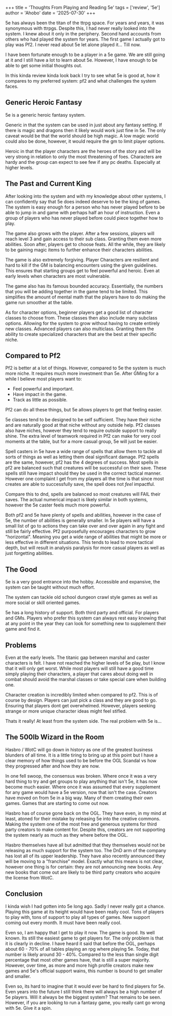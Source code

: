 +++
title = 'Thoughts From Playing and Reading 5e'
tags = ['review', '5e']
author = 'Ahobo'
date = '2025-07-30'
+++

5e has always been the titan of the ttrpg space. For years and years, it was synonymous with ttrpgs.
Despite this, I had never really looked into the system. I knew about it only in the periphery. Second
hand accounts from others who had played the system for years. The first game I actually got to play was
Pf2. I never read about 5e let alone played it... Till now.

I have been fortunate enough to be a player in a 5e game. We are still going at it and I still have a lot
to learn about 5e. However, I have enough to be able to get some initial thoughts out. 

In this kinda review kinda look back I try to see what 5e is good at, how it compares to my preferred system: pf2
and what challenges the system faces.

## Generic Heroic Fantasy

5e is a generic heroic fantasy system.

Generic in that the system can be used in just about any fantasy setting. If there is magic
and dragons then it likely would work just fine in 5e. The only caveat would be that the world
should be high magic. A low magic world could also be done, however, it would require the gm to
limit player options.

Heroic in that the player characters are the heroes of the story and will be very strong in relation
to only the most threatening of foes. Characters are hardy and the group can expect to see few if
any pc deaths. Especially at higher levels.

## The Past and Current King

After looking into the system and with my knowledge about other systems, I can confidently
say that 5e does indeed deserve to be the king of games. The system is easy enough for a person who has never
played before to be able to jump in and game with perhaps half an hour of instruction. Even a group of players
who has never played before could piece together how to play.

The game also grows with the player. After a few sessions, players will reach level 3 and gain access to their sub
class. Granting them even more abilities. Soon after, players get to choose feats. All the while, they are likely to
be gaining magic items to further enhance their characters abilities.

The game is also extremely forgiving. Player Characters are resilient and hard to kill if the GM is balancing encounters
using the given guidelines. This ensures that starting groups get to feel powerful and heroic. Even at early levels when
characters are most vulnerable. 

The game also has its famous bounded accuracy. Essentially, the numbers that you will be adding together in the game
tend to be limited. This simplifies the amount of mental math that the players have to do
making the game run smoother at the table.

As for character options, beginner players get a good list of character classes to choose from. These classes then
also include many subclass options. Allowing for the system to grow without having to create entirely new classes.
Advanced players can also multiclass. Granting them the ability to create specialized characters that are the best
at their specific niche.

## Compared to Pf2

Pf2 is better at a lot of things. However, compared to 5e the system is much more niche. It requires much more
investment than 5e. After GMing for a while I believe most players want to:

* Feel powerful and important.
* Have impact in the game.
* Track as little as possible.

Pf2 can do all these things, but 5e allows players to get that feeling easier.

5e classes tend to be designed to be self sufficient. They have their niche and are naturally good at that
niche without any outside help. Pf2 classes also have niches, however they tend to require outside support
to really shine. The extra level of teamwork required in Pf2 can make for very cool moments at the table, but
for a more casual group, 5e will just be easier.

Spell casters in 5e have a wide range of spells that allow them to tackle all sorts of things as well as letting
them deal significant damage. Pf2 spells are the same, however, pf2 has the 4 degrees of success. Most spells in
pf2 are balanced such that creatures will be successful on their save. These spells still have impact should they
be used in the correct tactical manner. However one complaint I get from my players all the time is that since
most creates are able to successfully save, the spell does not *feel* impactful.

Compare this to dnd, spells are balanced so most creatures will FAIL their saves. The actual numerical impact is
likely similar in both systems, however the 5e caster feels much more powerful.

Both pf2 and 5e have plenty of spells and abilities, however in the case of 5e, the number of abilities is generally
smaller. In 5e players will have a small list of go to actions they can take over and over again in any fight and still
be fairly effective. Pf2 purposefully encourages characters to grow "horizontal". Meaning you get a wide range of abilities
that might be more or less effective in different situations. This tends to lead to more tactical depth, but will result
in analysis paralysis for more casual players as well as just forgetting abilities.

## The Good

5e is a very good entrance into the hobby. Accessible and expansive, the system can be taught without much effort.

The system can tackle old school dungeon crawl style games as well as more social or skill oriented games. 

5e has a long history of support. Both third party and official. For players and GMs. Players who prefer this system
can always rest easy knowing that at any point in the year they can look for something new to supplement their game
and find it.

## Problems

Even at the early levels. The titanic gap between marshal and caster characters is felt. I have not reached the higher
levels of 5e play, but I know that it will only get worst. While most players will still have a good time
simply playing their characters, a player that cares about doing well in combat should avoid the marshal classes or
take special care when building one.

Character creation is incredibly limited when compared to pf2. This is of course by design. Players can just pick a
class and they are good to go. Ensuring that players dont get overwhelmed. However, players seeking strange or
more unique character ideas might feel stifled. 

Thats it really! At least from the system side. The real problem with 5e is...

## The 500lb Wizard in the Room

Hasbro / WotC will go down in history as one of the greatest business blunders of all time. It is a little tiring to
bring up at this point but I have a clear memory of how things used to be before the OGL Scandal vs how they progressed
after and how they are now.

In one fell swoop, the consensus was broken. Where once it was a very hard thing to try and get groups to play
anything that isn't 5e, it has now become much easier. Where once it was assumed that every supplement for any
game would have a 5e version, now that isn't the case. Creators have moved on from 5e in a big way. Many of them
creating their own games. Games that are starting to come out now.

Hasbro has of course gone back on the OGL. They have even, in my mind at least, atoned for their mistake by releasing
5e into the creative commons. Making the system one of the most free and generous systems for third party creators to
make content for. Despite this, creators are not supporting the system nearly as much as they where before the OGL.

Hasbro themselves have all but admitted that they themselves would not be releasing as much support for
the system too. The DnD arm of the company has lost all of its upper leadership. They have also recently
announced they will be moving to a "franchise" model. Exactly what this means is not clear, however one thing
is for certain: they are not announcing new books. Any new books that come out are likely to be third party creators
who acquire the license from WotC.

## Conclusion

I kinda wish I had gotten into 5e long ago. Sadly I never really got a chance. Playing this game at its height would
have been really cool. Tons of players to play with, tons of support to play all types of games. New support coming out
every month. It must have been really cool.

Even so, I am happy that I get to play it now. The game is good. Its well known. Its still the easiest game to get players
for. The only problem is that it is clearly in decline. I have heard it said that before the OGL, perhaps about 60 - 70% of
all tables playing an rpg where playing 5e. Today, that number is likely around 30 - 40%. Compared to the less than single
digit percentage that most other games have, that is still a super majority. However, over time, as more and more high
profile creators make new games and 5e's official support wains, this number is bound to get smaller and smaller.

Even so, its hard to imagine that it would ever be hard to find players for 5e. Even years into the future I still think
there will always be a high number of 5e players. Will it always be the biggest system? That remains to be seen. However,
if you are looking to run a fantasy game, you really cant go wrong with 5e. Give it a spin. 